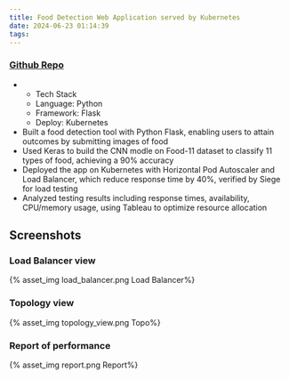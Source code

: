 ```yaml
---
title: Food Detection Web Application served by Kubernetes
date: 2024-06-23 01:14:39
tags:
---
```

### [Github Repo](https://github.com/zuchuandatou/k8s-ml)
- - Tech Stack
  - Language: Python
  - Framework: Flask
  - Deploy: Kubernetes
-	Built a food detection tool with Python Flask, enabling users to attain outcomes by submitting images of food
- Used Keras to build the CNN modle on Food-11 dataset to classify 11 types of food, achieving a 90% accuracy
-	Deployed the app on Kubernetes with Horizontal Pod Autoscaler and Load Balancer, which reduce response time by 40%, verified by Siege for load testing
-	Analyzed testing results including response times, availability, CPU/memory usage, using Tableau to optimize resource allocation

## Screenshots
### Load Balancer view
{% asset_img load_balancer.png Load Balancer%}
### Topology view
{% asset_img topology_view.png Topo%}
### Report of performance
{% asset_img report.png Report%}